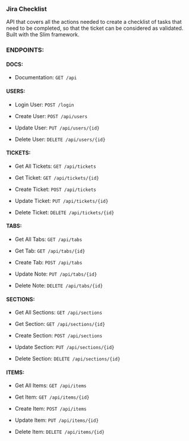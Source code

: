 ### Jira Checklist

API that covers all the actions needed to create a checklist of tasks that need to be completed,
so that the ticket can be considered as validated. Built with the Slim framework.

### ENDPOINTS:

#### DOCS:

- Documentation: `GET /api`


#### USERS:

- Login User: `POST /login`

- Create User: `POST /api/users`

- Update User: `PUT /api/users/{id}`

- Delete User: `DELETE /api/users/{id}`


#### TICKETS:

- Get All Tickets: `GET /api/tickets`

- Get Ticket: `GET /api/tickets/{id}`

- Create Ticket: `POST /api/tickets`

- Update Ticket: `PUT /api/tickets/{id}`

- Delete Ticket: `DELETE /api/tickets/{id}`


#### TABS:

- Get All Tabs: `GET /api/tabs`

- Get Tab: `GET /api/tabs/{id}`

- Create Tab: `POST /api/tabs`

- Update Note: `PUT /api/tabs/{id}`

- Delete Note: `DELETE /api/tabs/{id}`


#### SECTIONS:

- Get All Sections: `GET /api/sections`

- Get Section: `GET /api/sections/{id}`

- Create Section: `POST /api/sections`

- Update Section: `PUT /api/sections/{id}`

- Delete Section: `DELETE /api/sections/{id}`


#### ITEMS:

- Get All Items: `GET /api/items`

- Get Item: `GET /api/items/{id}`

- Create Item: `POST /api/items`

- Update Item: `PUT /api/items/{id}`

- Delete Item: `DELETE /api/items/{id}`
